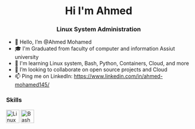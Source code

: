  <h1 align="center">Hi I'm Ahmed</h1>
<h3 align="center">Linux System Administration</h3>

- 👋 Hello, I’m @Ahmed Mohamed
- 🎓 I'm Graduated from faculty of computer and information Assiut university
- 🌱 I'm learning Linux system, Bash, Python, Containers, Cloud, and more
- 👯 I’m looking to collaborate on open source projects and Cloud
- 📫 Ping me on LinkedIn: https://www.linkedin.com/in/ahmed-mohamed145/

### Skills 
<p align="left">
 <a href="https://linuxmint.com/" target="_blank" rel="noreferrer"><img src="https://cdn-icons-png.flaticon.com/512/6124/6124995.png" width="36" height="36" alt="Linux" /></a>
<a href="https://tiswww.case.edu/php/chet/bash/bashtop.html" target="_blank" rel="noreferrer"><img src="https://bashlogo.com/img/symbol/svg/full_colored_dark.svg" width="36" height="36" alt="Bash" /></a>
</p>


